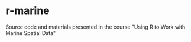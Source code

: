 # r-marine
Source code and materials presented in the course "Using R to Work with Marine Spatial Data"
